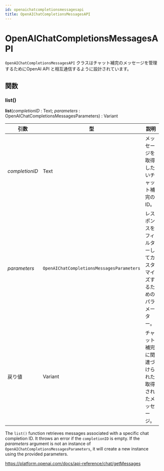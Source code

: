 ```yaml
---
id: openaichatcompletionsmessagesapi
title: OpenAIChatCompletionsMessagesAPI
---
```


# OpenAIChatCompletionsMessagesAPI

`OpenAIChatCompletionsMessagesAPI` クラスはチャット補完のメッセージを管理するためにOpenAI API と相互通信するように設計されています。

## 関数

### list()

**list**(*completionID* : Text; *parameters* : OpenAIChatCompletionsMessagesParameters) : Variant

| 引数             | 型                                         | 説明                              |
| -------------- | ----------------------------------------- | ------------------------------- |
| *completionID* | Text                                      | メッセージを取得したいチャット補完のID。           |
| *parameters*   | `OpenAIChatCompletionsMessagesParameters` | レスポンスをフィルターしてカスタマイズするためのパラメーター。 |
| 戻り値            | Variant                                   | チャット補完に関連づけられた取得されたメッセージ。       |

The `list()` function retrieves messages associated with a specific chat completion ID. It throws an error if the `completionID` is empty. If the *parameters* argument is not an instance of `OpenAIChatCompletionsMessagesParameters`, it will create a new instance using the provided parameters.

https://platform.openai.com/docs/api-reference/chat/getMessages
